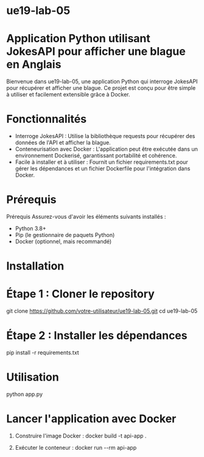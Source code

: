 # ue19-lab-05
# Application Python utilisant JokesAPI pour afficher une blague en Anglais

Bienvenue dans ue19-lab-05, une application Python qui interroge JokesAPI pour récupérer et afficher une blague. Ce projet est conçu pour être simple à utiliser et facilement extensible grâce à Docker.

# Fonctionnalités
- Interroge JokesAPI : Utilise la bibliothèque requests pour récupérer des données de l'API et afficher la blague.
- Conteneurisation avec Docker : L'application peut être exécutée dans un environnement Dockerisé, garantissant portabilité et cohérence.
- Facile à installer et à utiliser : Fournit un fichier requirements.txt pour gérer les dépendances et un fichier Dockerfile pour l'intégration dans Docker.

# Prérequis

Prérequis
Assurez-vous d'avoir les éléments suivants installés :

- Python 3.8+
- Pip (le gestionnaire de paquets Python)
- Docker (optionnel, mais recommandé)

# Installation

# Étape 1 : Cloner le repository
git clone https://github.com/votre-utilisateur/ue19-lab-05.git
cd ue19-lab-05

# Étape 2 : Installer les dépendances
pip install -r requirements.txt

# Utilisation
python app.py

# Lancer l'application avec Docker
1. Construire l'image Docker :
docker build -t api-app .

2. Exécuter le conteneur :
docker run --rm api-app

